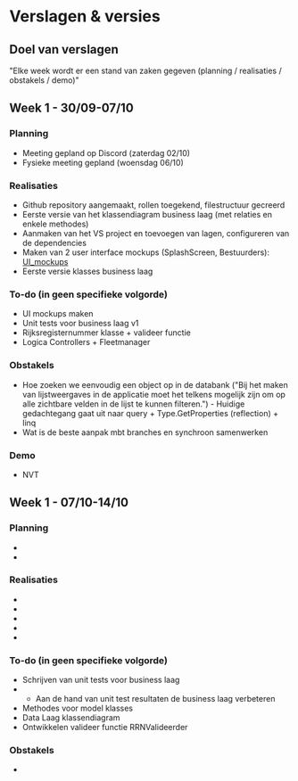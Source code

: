 # Verslagen & versies


## Doel van verslagen

"Elke week wordt er een stand van zaken gegeven (planning / realisaties / obstakels / demo)"

## Week 1 - 30/09-07/10 

### Planning

*   Meeting gepland op Discord (zaterdag 02/10)
*   Fysieke meeting gepland (woensdag 06/10)

### Realisaties

*   Github repository aangemaakt, rollen toegekend, filestructuur gecreerd
*   Eerste versie van het klassendiagram business laag (met relaties en enkele methodes)
*   Aanmaken van het VS project en toevoegen van lagen, configureren van de dependencies
*   Maken van 2 user interface mockups (SplashScreen, Bestuurders): [UI_mockups](https://github.com/HOGENT-PRG/Projectwerk-Fleetmanagement/tree/main/UI_mockups)
*   Eerste versie klasses business laag

### To-do (in geen specifieke volgorde)

* UI mockups maken
* Unit tests voor business laag v1
* Rijksregisternummer klasse + valideer functie
* Logica Controllers + Fleetmanager

### Obstakels

*   Hoe zoeken we eenvoudig een object op in de databank ("Bij het maken van lijstweergaves in de applicatie moet het telkens
mogelijk zijn om op alle zichtbare velden in de lijst te kunnen filteren.") - Huidige gedachtegang gaat uit naar query + Type.GetProperties (reflection) + linq
*   Wat is de beste aanpak mbt branches en synchroon samenwerken

### Demo

*   NVT

## Week 1 - 07/10-14/10

### Planning

* 
*

### Realisaties

*
*
*
*
*

### To-do (in geen specifieke volgorde)

* Schrijven van unit tests voor business laag
* * Aan de hand van unit test resultaten de business laag verbeteren
* Methodes voor model klasses
* Data Laag klassendiagram
* Ontwikkelen valideer functie RRNValideerder

### Obstakels
* 
